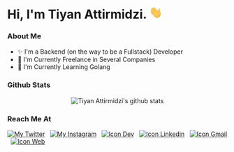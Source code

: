 <!-- ========= Start Markdown ========= -->

# Hi, I'm Tiyan Attirmidzi. <img src="https://github.com/tiyan-attirmidzi/tiyan-attirmidzi/blob/master/assets/gif/wave.gif?raw=true" width="30px">

### About Me

- ✨ I'm a Backend (on the way to be a Fullstack) Developer
- 💼 I'm Currently Freelance in Several Companies
- 🌱 I'm Currently Learning Golang

### Github Stats

<p align="center">
    <img align="center" src="https://github-readme-stats.vercel.app/api?username=tiyan-attirmidzi&count_private=true&show_icons=true&theme=react" alt="Tiyan Attirmidzi's github stats">
</p>

### Reach Me At <p></p>

[![My Twitter](https://img.shields.io/badge/Twitter-1DA1F2?style=for-the-badge&logo=twitter&logoColor=white 'Twitter Account')][twitter]
&nbsp;
[![My Instagram](https://img.shields.io/badge/Instagram-E4405F?style=for-the-badge&logo=instagram&logoColor=white 'Instagram Account')][instagram]
&nbsp;
[![Icon Dev](https://img.shields.io/badge/Dev_to-0E0E0E?style=for-the-badge&logo=dev.to&logoColor=white 'Dev Account')][devto]
&nbsp;
[![Icon Linkedin](https://img.shields.io/badge/LinkedIn-0077B5?style=for-the-badge&logo=linkedin&logoColor=white 'Linkedin Account')][linkedin]
&nbsp;
[![Icon Gmail](https://img.shields.io/badge/Gmail-D14836?style=for-the-badge&logo=gmail&logoColor=white 'Email Account')][email]
&nbsp;
[![Icon Web](https://img.shields.io/badge/Website-4285F4?style=for-the-badge&logo=Google-chrome&logoColor=white 'Personal Website')][website]

<!-- ========= End Markdown ========= -->

[twitter]: https://twitter.com/onggolll
[instagram]: https://instagram.com/tiyan.attirmidzi
[devto]: https://dev.to/tiyanattirmidzi
[linkedin]: https://www.linkedin.com/in/tiyan-attirmidzi-223475156
[email]: mailto:tiyanattirmidzi20@gmail.com
[website]: https://onggolt-dev.com/

